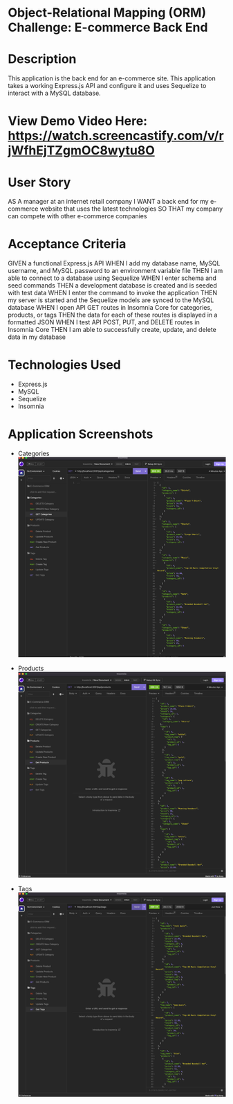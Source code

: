 # Object-Relational Mapping (ORM) Challenge: E-commerce Back End

# Description
This application is the back end for an e-commerce site. This application takes a working Express.js API and configure it and uses Sequelize to interact with a MySQL database.

# View Demo Video Here: https://watch.screencastify.com/v/rjWfhEjTZgmOC8wytu8O

# User Story
AS A manager at an internet retail company
I WANT a back end for my e-commerce website that uses the latest technologies
SO THAT my company can compete with other e-commerce companies

# Acceptance Criteria
GIVEN a functional Express.js API
WHEN I add my database name, MySQL username, and MySQL password to an environment variable file
THEN I am able to connect to a database using Sequelize
WHEN I enter schema and seed commands
THEN a development database is created and is seeded with test data
WHEN I enter the command to invoke the application
THEN my server is started and the Sequelize models are synced to the MySQL database
WHEN I open API GET routes in Insomnia Core for categories, products, or tags
THEN the data for each of these routes is displayed in a formatted JSON
WHEN I test API POST, PUT, and DELETE routes in Insomnia Core
THEN I am able to successfully create, update, and delete data in my database

# Technologies Used
* Express.js
* MySQL
* Sequelize
* Insomnia

# Application Screenshots

* Categories
![Categories](./assets/Categories.png)

* Products
![Products](./assets/Products.png)

* Tags
![Tags](./assets/Tags.png)